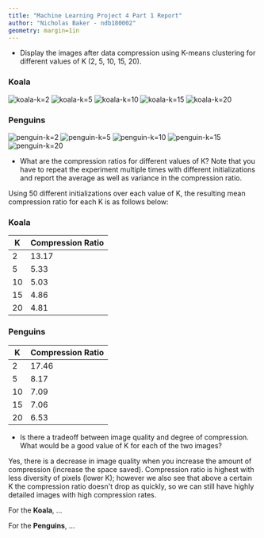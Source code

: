 ```yaml
---
title: "Machine Learning Project 4 Part 1 Report"
author: "Nicholas Baker - ndb180002"
geometry: margin=1in
---
```


* Display the images after data compression using K-means clustering for different values of K (2, 5, 10, 15, 20).

### Koala

![koala-k=2](./images/Koala-2.jpg)
![koala-k=5](./images/Koala-5.jpg)
![koala-k=10](./images/Koala-10.jpg)
![koala-k=15](./images/Koala-15.jpg)
![koala-k=20](./images/Koala-20.jpg)

### Penguins

![penguin-k=2](./images/Penguins-2.jpg)
![penguin-k=5](./images/Penguins-5.jpg)
![penguin-k=10](./images/Penguins-10.jpg)
![penguin-k=15](./images/Penguins-15.jpg)
![penguin-k=20](./images/Penguins-20.jpg)

* What are the compression ratios for different values of K? Note that you have
to repeat the experiment multiple times with different initializations and report
the average as well as variance in the compression ratio.

Using 50 different initializations over each value of K,
the resulting mean compression ratio for each K is as follows below:

### Koala

| K | Compression Ratio |
|---|---|
|  2 | 13.17 | 
|  5 |  5.33 | 
| 10 |  5.03 | 
| 15 |  4.86 | 
| 20 |  4.81 | 

### Penguins 

| K | Compression Ratio |
|---|---|
|  2 | 17.46 | 
|  5 |  8.17 | 
| 10 |  7.09 | 
| 15 |  7.06 | 
| 20 |  6.53 | 
 
* Is there a tradeoff between image quality and degree of compression. What
would be a good value of K for each of the two images?

Yes, there is a decrease in image quality when you increase the amount of
compression (increase the space saved). Compression ratio is highest with
less diversity of pixels (lower K); however we also see that above a certain
K the compression ratio doesn't drop as quickly, so we can still have highly 
detailed images with high compression rates. 

For the **Koala**, ...

For the **Penguins**, ...